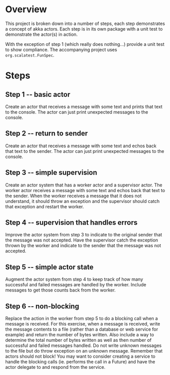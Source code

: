 # Overview
This project is broken down into a number of steps, each step demonstrates a concept of akka actors.  Each step is in its own package with a unit test to demonstrate the actor(s) in action.

With the exception of step 1 (which really does nothing...) provide a unit test to show compliance.  The accompanying project uses `org.scalatest.FunSpec`.

# Steps
## Step 1 -- basic actor
Create an actor that receives a message with some text and prints that text to the console.  The actor can just print unexpected messages to the console.
## Step 2 -- return to sender
Create an actor that receives a message with some text and echos back that text to the sender.  The actor can just print unexpected messages to the console.
## Step 3 -- simple supervision
Create an actor system that has a worker actor and a supervisor actor.  The worker actor receives a message with some text and echos back that text to the sender.  When the worker receives a message that it does not understand, it should throw an exception and the supervisor should catch that exception and restart the worker.
## Step 4 -- supervision that handles errors
Improve the actor system from step 3 to indicate to the original sender that the message was not accepted.
Have the supervisor catch the exception thrown by the worker and indicate to the sender that the message was not accepted.
## Step 5 -- simple actor state
Augment the actor system from step 4 to keep track of how many successful and failed messages are handled by the worker.  Include messages to get those counts back from the worker.
## Step 6 -- non-blocking 
Replace the action in the worker from step 5 to do a blocking call when a message is received.  For this exercise, when a message is received, write the message contents to a file (rather than a database or web service for example) and return the number of bytes written.  Also include a way to determine the total number of bytes written as well as then number of successful and failed messages handled. Do not write unknown messages to the file but do throw exception on an unknown message.  Remember that actors should not block!  You may want to consider creating a service to handle the blocking calls (ie. performs the call in a Future) and have the actor delegate to and respond from the service.

